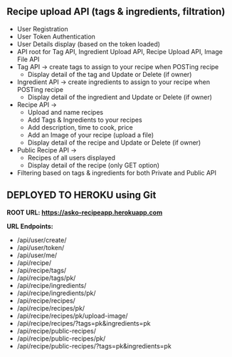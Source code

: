 <h2> Recipe upload API (tags & ingredients, filtration)</h2>

- User Registration
- User Token Authentication
- User Details display (based on the token loaded)
- API root for Tag API, Ingredient Upload API, Recipe Upload API, Image File API
- Tag API -> create tags to assign to your recipe when POSTing recipe
    - Display detail of the tag and Update or Delete (if owner)
- Ingredient API -> create ingredients to assign to your recipe when POSTing recipe
    - Display detail of the ingredient and Update or Delete (if owner)
- Recipe API ->
    - Upload and name recipes
    - Add Tags & Ingredients to your recipes
    - Add description, time to cook, price
    - Add an Image of your recipe (upload a file)
    - Display detail of the recipe and Update or Delete (if owner)
- Public Recipe API ->
    - Recipes of all users displayed
    - Display detail of the recipe (only GET option)
- Filtering based on tags & ingredients for both Private and Public API

<h2>DEPLOYED TO HEROKU using Git</h2>

<b>ROOT URL: https://asko-recipeapp.herokuapp.com

URL Endpoints:</b>

-	/api/user/create/				
-	/api/user/token/					
-	/api/user/me/				
-	/api/recipe/				
-	/api/recipe/tags/					
-	/api/recipe/tags/pk/				
-	/api/recipe/ingredients/				
-	/api/recipe/ingredients/pk/				
-	/api/recipe/recipes/				
-	/api/recipe/recipes/pk/				
-	/api/recipe/recipes/pk/upload-image/		
-	/api/recipe/recipes/?tags=pk&ingredients=pk
-	/api/recipe/public-recipes/				
-	/api/recipe/public-recipes/pk/
-	/api/recipe/public-recipes/?tags=pk&ingredients=pk
